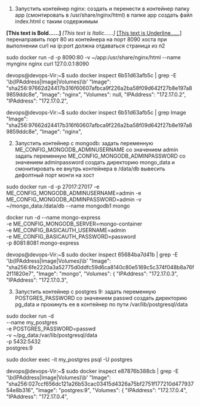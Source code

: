 1. Запустить контейнер nginx:
создать и перенести в контейнер папку app (смонтировать в /usr/share/nginx/html)
в папке app создать файл index.html с таким содержимым
<Html>    
<Head>  
<title>  
Example of make a text B,I,U  
</title>  
</Head>  
<Body>   
<b> [This text is Bold......] </b>  
<I> [This text is Italic......] </I>  
<U> [This text is Underline......] </U>   
</Body>  
</Html> 
перенаправить порт 80 из контейнера на порт 8090 хоста
при выполнении curl на ip:port должна отдаваться страница из п2


sudo docker run -d -p 8090:80 -v ~/app:/usr/share/nginx/html --name mynginx nginx
curl 127.0.0.1:8090

devops@devops-Vir:~$ sudo docker inspect 6b51d63afb5c | grep -E '\b(IPAddress|Image|Volumes)\b'
        "Image": "sha256:97662d24417b316f60607afbca9f226a2ba58f09d642f27b8e197a89859ddc8e",
            "Image": "nginx",
            "Volumes": null,
            "IPAddress": "172.17.0.2",
                    "IPAddress": "172.17.0.2",



devops@devops-Vir:~$ sudo docker inspect 6b51d63afb5c | grep Image
        "Image": "sha256:97662d24417b316f60607afbca9f226a2ba58f09d642f27b8e197a89859ddc8e",
            "Image": "nginx",


2. Запустить контейнер с mongodb:
задать переменную ME_CONFIG_MONGODB_ADMINUSERNAME со значением admin
задать переменную ME_CONFIG_MONGODB_ADMINPASSWORD со значением adminpassword
создать директорию mongo_data и смонитировать ее внутрь контейнера в /data/db
вывесить дефолтный порт монги на хост

sudo docker run -d -p 27017:27017 -e ME_CONFIG_MONGODB_ADMINUSERNAME=admin -e ME_CONFIG_MONGODB_ADMINPASSWORD=admin -v ~/mongo_data:/data/db --name mongodb1  mongo

docker run -d --name mongo-express \
    -e ME_CONFIG_MONGODB_SERVER=mongo-container \
    -e ME_CONFIG_BASICAUTH_USERNAME=admin \
    -e ME_CONFIG_BASICAUTH_PASSWORD=password \
    -p 8081:8081 mongo-express

devops@devops-Vir:~$ sudo docker inspect 65684ba7d41b | grep -E '\b(IPAddress|Image|Volumes)\b'
        "Image": "sha256:6fe2220a3a52775d0ddfc59d6ca8140c80e5169c5c374f048b8a76f2f11820e7",
            "Image": "mongo",
            "Volumes": {
            "IPAddress": "172.17.0.3",
                    "IPAddress": "172.17.0.3",

    

3. Запустить контейнер с postgres 9:
задать переменную POSTGRES_PASSWORD со значением passwd
создать директорию pg_data и прокинуть ее в контейнер по пути /var/lib/postgresql/data

sudo docker run -d \
  --name my_postgres \
  -e POSTGRES_PASSWORD=passwd \
  -v ~/pg_data:/var/lib/postgresql/data \
  -p 5432:5432 \
  postgres:9

sudo docker exec -it my_postgres psql -U postgres

devops@devops-Vir:~$ sudo docker inspect e87876b388cb | grep -E '\b(IPAddress|Image|Volumes)\b'
        "Image": "sha256:027ccf656dc121a26b53cac03415d4326a75bf2751f177210d47793754e8b316",
            "Image": "postgres:9",
            "Volumes": {
            "IPAddress": "172.17.0.4",
                    "IPAddress": "172.17.0.4",



